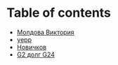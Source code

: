 # Table of contents

* [Молдова Виктория](README.md)
* [yepp](yepp.md)
* [Новичков](novichkov.md)
* [G2 долг G24](g2-dolg-g24.md)

